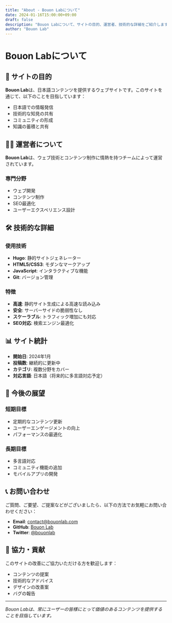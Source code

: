 ```yaml
---
title: "About - Bouon Labについて"
date: 2024-01-16T15:00:00+09:00
draft: false
description: "Bouon Labについて、サイトの目的、運営者、技術的な詳細をご紹介します。"
author: "Bouon Lab"
---
```


# Bouon Labについて

## 🎯 サイトの目的

**Bouon Lab**は、日本語コンテンツを提供するウェブサイトです。このサイトを通じて、以下のことを目指しています：

- 日本語での情報発信
- 技術的な知見の共有
- コミュニティの形成
- 知識の蓄積と共有

## 👨‍💻 運営者について

**Bouon Lab**は、ウェブ技術とコンテンツ制作に情熱を持つチームによって運営されています。

### 専門分野
- ウェブ開発
- コンテンツ制作
- SEO最適化
- ユーザーエクスペリエンス設計

## 🛠️ 技術的な詳細

### 使用技術
- **Hugo**: 静的サイトジェネレーター
- **HTML5/CSS3**: モダンなマークアップ
- **JavaScript**: インタラクティブな機能
- **Git**: バージョン管理

### 特徴
- **高速**: 静的サイト生成による高速な読み込み
- **安全**: サーバーサイドの脆弱性なし
- **スケーラブル**: トラフィック増加にも対応
- **SEO対応**: 検索エンジン最適化

## 📊 サイト統計

- **開始日**: 2024年1月
- **投稿数**: 継続的に更新中
- **カテゴリ**: 複数分野をカバー
- **対応言語**: 日本語（将来的に多言語対応予定）

## 🔮 今後の展望

### 短期目標
- 定期的なコンテンツ更新
- ユーザーエンゲージメントの向上
- パフォーマンスの最適化

### 長期目標
- 多言語対応
- コミュニティ機能の追加
- モバイルアプリの開発

## 📞 お問い合わせ

ご質問、ご要望、ご提案などがございましたら、以下の方法でお気軽にお問い合わせください：

- **Email**: contact@bouonlab.com
- **GitHub**: [Bouon Lab](https://github.com/bouonlab)
- **Twitter**: [@bouonlab](https://twitter.com/bouonlab)

## 🤝 協力・貢献

このサイトの改善にご協力いただける方を歓迎します：

- コンテンツの提案
- 技術的なアドバイス
- デザインの改善案
- バグの報告

---

*Bouon Labは、常にユーザーの皆様にとって価値のあるコンテンツを提供することを目指しています。*


